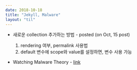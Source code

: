 ```yaml
---
date: 2018-10-18
title: "Jekyll, Malware"
layout: "til"
---
```


* 새로운 collection 추가하는 방법 - posted (on Oct, 15 post)
  1. rendering 여부, permalink 사용법
  2. default 변수에 scope와 value를 설정하면, 변수 사용 가능

* Watching Malware Theory - [link](https://www.youtube.com/playlist?list=PLynb9SXC4yETaQYYBSg696V77Ku8TOM8-)


